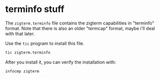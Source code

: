 
# terminfo stuff

The `zigterm.terminfo` file contains the zigterm capabilities in "terminfo" format.  Note that there is also an older "termcap" format, maybe i'll deal with that later.

Use the `tic` program to install this file.

```sh
tic zigterm.terminfo
```

After you install it, you can verify the installation with:

```sh
infocmp zigterm
```
